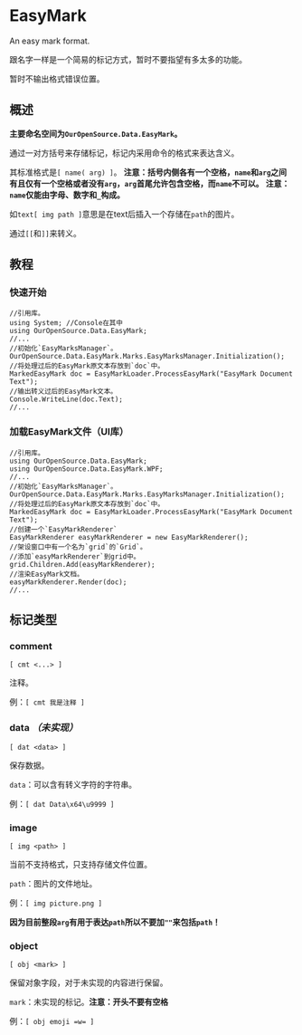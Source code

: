 ﻿# EasyMark

An easy mark format.

跟名字一样是一个简易的标记方式，暂时不要指望有多太多的功能。

暂时不输出格式错误位置。

## 概述

**主要命名空间为`OurOpenSource.Data.EasyMark`。**

通过一对方括号来存储标记，标记内采用命令的格式来表达含义。

其标准格式是`[ name( arg) ]`。
**注意：括号内侧各有一个空格，`name`和`arg`之间有且仅有一个空格或者没有`arg`，`arg`首尾允许包含空格，而`name`不可以。**
**注意：`name`仅能由字母、数字和`_`构成。**

如`text[ img path ]`意思是在text后插入一个存储在`path`的图片。

通过`[[`和`]]`来转义。

## 教程

### 快速开始

```
//引用库。
using System; //Console在其中
using OurOpenSource.Data.EasyMark;
//...
//初始化`EasyMarksManager`。
OurOpenSource.Data.EasyMark.Marks.EasyMarksManager.Initialization();
//将处理过后的EasyMark原文本存放到`doc`中。
MarkedEasyMark doc = EasyMarkLoader.ProcessEasyMark("EasyMark Document Text");
//输出转义过后的EasyMark文本。
Console.WriteLine(doc.Text);
//...
```

### 加载EasyMark文件（UI库）

```
//引用库。
using OurOpenSource.Data.EasyMark;
using OurOpenSource.Data.EasyMark.WPF;
//...
//初始化`EasyMarksManager`。
OurOpenSource.Data.EasyMark.Marks.EasyMarksManager.Initialization();
//将处理过后的EasyMark原文本存放到`doc`中。
MarkedEasyMark doc = EasyMarkLoader.ProcessEasyMark("EasyMark Document Text");
//创建一个`EasyMarkRenderer`
EasyMarkRenderer easyMarkRenderer = new EasyMarkRenderer();
//架设窗口中有一个名为`grid`的`Grid`。
//添加`easyMarkRenderer`到grid中。
grid.Children.Add(easyMarkRenderer);
//渲染EasyMark文档。
easyMarkRenderer.Render(doc);
//...
```

## 标记类型

### comment

`[ cmt <...> ]`

注释。

例：`[ cmt 我是注释 ]`

### data *（未实现）*

`[ dat <data> ]`

保存数据。

`data`：可以含有转义字符的字符串。

例：`[ dat Data\x64\u9999 ]`

### image

`[ img <path> ]`

当前不支持格式，只支持存储文件位置。

`path`：图片的文件地址。

例：`[ img picture.png ]`

**因为目前整段`arg`有用于表达`path`所以不要加`""`来包括`path`！**

### object

`[ obj <mark> ]`

保留对象字段，对于未实现的内容进行保留。

`mark`：未实现的标记。**注意：开头不要有空格**

例：`[ obj emoji =w= ]`